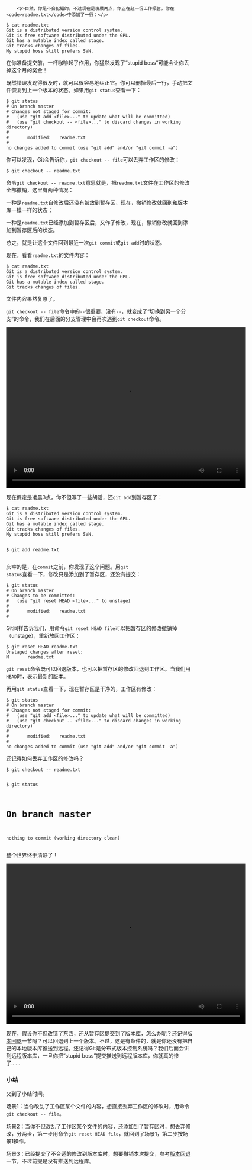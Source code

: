 ﻿
        <p>自然，你是不会犯错的。不过现在是凌晨两点，你正在赶一份工作报告，你在<code>readme.txt</code>中添加了一行：</p>
<pre><code>$ cat readme.txt
Git is a distributed version control system.
Git is free software distributed under the GPL.
Git has a mutable index called stage.
Git tracks changes of files.
My stupid boss still prefers SVN.
</code></pre><p>在你准备提交前，一杯咖啡起了作用，你猛然发现了“stupid boss”可能会让你丢掉这个月的奖金！</p>
<p>既然错误发现得很及时，就可以很容易地纠正它。你可以删掉最后一行，手动把文件恢复到上一个版本的状态。如果用<code>git status</code>查看一下：</p>
<pre><code>$ git status
# On branch master
# Changes not staged for commit:
#   (use &quot;git add &lt;file&gt;...&quot; to update what will be committed)
#   (use &quot;git checkout -- &lt;file&gt;...&quot; to discard changes in working directory)
#
#       modified:   readme.txt
#
no changes added to commit (use &quot;git add&quot; and/or &quot;git commit -a&quot;)
</code></pre><p>你可以发现，Git会告诉你，<code>git checkout -- file</code>可以丢弃工作区的修改：</p>
<pre><code>$ git checkout -- readme.txt
</code></pre><p>命令<code>git checkout -- readme.txt</code>意思就是，把<code>readme.txt</code>文件在工作区的修改全部撤销，这里有两种情况：</p>
<p>一种是<code>readme.txt</code>自修改后还没有被放到暂存区，现在，撤销修改就回到和版本库一模一样的状态；</p>
<p>一种是<code>readme.txt</code>已经添加到暂存区后，又作了修改，现在，撤销修改就回到添加到暂存区后的状态。</p>
<p>总之，就是让这个文件回到最近一次<code>git commit</code>或<code>git add</code>时的状态。</p>
<p>现在，看看<code>readme.txt</code>的文件内容：</p>
<pre><code>$ cat readme.txt
Git is a distributed version control system.
Git is free software distributed under the GPL.
Git has a mutable index called stage.
Git tracks changes of files.
</code></pre><p>文件内容果然复原了。</p>
<p><code>git checkout -- file</code>命令中的<code>--</code>很重要，没有<code>--</code>，就变成了“切换到另一个分支”的命令，我们在后面的分支管理中会再次遇到<code>git checkout</code>命令。</p>
<video width="648" height="434" controls>
<source src="http://michaelliao.gitcafe.io/video/discard-changes-of-working-dir.mp4">
<source src="http://github.liaoxuefeng.com/sinaweibopy/video/discard-changes-of-working-dir.mp4">
</video>

<p>现在假定是凌晨3点，你不但写了一些胡话，还<code>git add</code>到暂存区了：</p>
<pre><code>$ cat readme.txt
Git is a distributed version control system.
Git is free software distributed under the GPL.
Git has a mutable index called stage.
Git tracks changes of files.
My stupid boss still prefers SVN.

$ git add readme.txt
</code></pre><p>庆幸的是，在<code>commit</code>之前，你发现了这个问题。用<code>git status</code>查看一下，修改只是添加到了暂存区，还没有提交：</p>
<pre><code>$ git status
# On branch master
# Changes to be committed:
#   (use &quot;git reset HEAD &lt;file&gt;...&quot; to unstage)
#
#       modified:   readme.txt
#
</code></pre><p>Git同样告诉我们，用命令<code>git reset HEAD file</code>可以把暂存区的修改撤销掉（unstage），重新放回工作区：</p>
<pre><code>$ git reset HEAD readme.txt
Unstaged changes after reset:
M       readme.txt
</code></pre><p><code>git reset</code>命令既可以回退版本，也可以把暂存区的修改回退到工作区。当我们用<code>HEAD</code>时，表示最新的版本。</p>
<p>再用<code>git status</code>查看一下，现在暂存区是干净的，工作区有修改：</p>
<pre><code>$ git status
# On branch master
# Changes not staged for commit:
#   (use &quot;git add &lt;file&gt;...&quot; to update what will be committed)
#   (use &quot;git checkout -- &lt;file&gt;...&quot; to discard changes in working directory)
#
#       modified:   readme.txt
#
no changes added to commit (use &quot;git add&quot; and/or &quot;git commit -a&quot;)
</code></pre><p>还记得如何丢弃工作区的修改吗？</p>
<pre><code>$ git checkout -- readme.txt

$ git status
# On branch master
nothing to commit (working directory clean)
</code></pre><p>整个世界终于清静了！</p>
<video width="648" height="434" controls>
<source src="http://michaelliao.gitcafe.io/video/discard-changes-of-staged.mp4">
<source src="http://github.liaoxuefeng.com/sinaweibopy/video/discard-changes-of-staged.mp4">
</video>

<p>现在，假设你不但改错了东西，还从暂存区提交到了版本库，怎么办呢？还记得<a href="/wiki/0013739516305929606dd18361248578c67b8067c8c017b000/0013744142037508cf42e51debf49668810645e02887691000">版本回退</a>一节吗？可以回退到上一个版本。不过，这是有条件的，就是你还没有把自己的本地版本库推送到远程。还记得Git是分布式版本控制系统吗？我们后面会讲到远程版本库，一旦你把“stupid boss”提交推送到远程版本库，你就真的惨了……</p>
<h3 id="-">小结</h3>
<p>又到了小结时间。</p>
<p>场景1：当你改乱了工作区某个文件的内容，想直接丢弃工作区的修改时，用命令<code>git checkout -- file</code>。</p>
<p>场景2：当你不但改乱了工作区某个文件的内容，还添加到了暂存区时，想丢弃修改，分两步，第一步用命令<code>git reset HEAD file</code>，就回到了场景1，第二步按场景1操作。</p>
<p>场景3：已经提交了不合适的修改到版本库时，想要撤销本次提交，参考<a href="/wiki/0013739516305929606dd18361248578c67b8067c8c017b000/0013744142037508cf42e51debf49668810645e02887691000">版本回退</a>一节，不过前提是没有推送到远程库。</p>

    